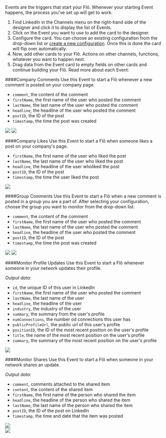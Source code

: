 Events are the triggers that start your Fl&otilde;. Whenever your starting Event happens, the process you've set up will get to work.  

1. Find LinkedIn in the Channels menu on the right-hand side of the designer and click it to display the list of Events.
2. Click on the Event you want to use to add the card to the designer. 
3. Configure the card. You can choose an existing configuration from the drop-down list or [create a new configuration](). Once this is done the card will flip over automatically. 
4. Now, add other cards to your Fl&otilde;. Actions on other channels, functions, whatever you want to happen next. 
5. Drag data from the Event card to empty fields on other cards and continue building your Fl&otilde;. Read more about each Event:

####Company Comments
Use this Event to start a Fl&otilde; whenever a new comment is posted on your company page. 

* `comment`, the content of the comment
* `firstName`, the first name of the user who posted the comment
* `lastName`, the last name of the user who posted the comment
* `headline`, the headline of the user who posted the comment
* `postID`, the ID of the post 
* `timestamp`, the time the post was created

<div>
    <div style="width: 60%; float: left; margin-right: 10px">
    </div>
    <div style="width: 30%, float: left">
     <img src="https://s3.amazonaws.com/azuqua_static/help-center/Channels/linkedin/linkedin-event-1-1.png"></img>
     <img src="https://s3.amazonaws.com/azuqua_static/help-center/Channels/linkedin/linkedin-event-1-2.png"></img>
    </div>
</div>

####Company Likes
Use this Event to start a Fl&otilde; when someone likes a post on your company's page. 

* `firstName`, the first name of the user who liked the post
* `lastName`, the last name of the user who liked the post
* `headline`, the headline of the user wholiked the post
* `postID`, the ID of the post 
* `timestamp`, the time the user liked the post

<div>
    <div style="width: 60%; float: left; margin-right: 10px">
    </div>
    <div style="width: 30%, float: left">
     <img src="https://s3.amazonaws.com/azuqua_static/help-center/Channels/linkedin/linkedin-event-2.png"></img>
    </div>
</div>

####Group Comments
Use this Event to start a Fl&otilde; when a new comment is posted in a group you are a part of. After selecting your configuration, choose the group you want to monitor from the drop-down list. 

* `comment`, the content of the comment
* `firstName`, the first name of the user who posted the comment
* `lastName`, the last name of the user who posted the comment
* `headline`, the headline of the user who posted the comment
* `postID`, the ID of the post 
* `timestamp`, the time the post was created
<!-- `updateType`, COULD BE REMOVED-->

<div>
    <div style="width: 60%; float: left; margin-right: 10px">
    </div>
    <div style="width: 30%, float: left">
     <img src="https://s3.amazonaws.com/azuqua_static/help-center/Channels/linkedin/linkedin-event-3-1.png"></img>
     <img src="https://s3.amazonaws.com/azuqua_static/help-center/Channels/linkedin/linkedin-event-3-2.png"></img>
    </div>
</div>

####Monitor Profile Updates
Use this Event to start a Fl&otilde; whenever someone in your network updates their profile. 

*Output data:*

* `id`, the unique ID of this user in LinkedIn 
* `firstName`, the first name of the user who posted the comment
* `lastName`, the last name of the user 
* `headline`, the headline of the user 
* `industry`, the industry of the user
* `summary`, the summary from the user's profile
* `numConnections`, the number od connections this user has
* `publicProfileUrl`, the public url of this user's profile
* `positionID`, the ID of the most recent position on the user's profile
* `title`, the name of the most recent position on the user's profile
* `summary`, the summary of the most recent position on the user's profile

<div>
    <div style="width: 60%; float: left; margin-right: 10px">
    </div>
    <div style="width: 30%, float: left">
     <img src="https://s3.amazonaws.com/azuqua_static/help-center/Channels/linkedin/linkedin-event-4.png"></img>
    </div>
</div>

####Monitor Shares
Use this Event to start a Fl&otilde; when someone in your network shares an update. 

*Output data:*

* `comment`, comments attached to the shared item
* `content`, the content of the shared item 
* `firstName`, the first name of the person who shared the item
* `headline`, the headline of the person who shared the item
* `lastName`, the last name of the person who shared the item
* `postID`, the ID of the post on LinkedIn
* `timestamp`, the time and date that the item was posted

<div>
    <div style="width: 60%; float: left; margin-right: 10px">
    </div>
    <div style="width: 30%, float: left">
     <img src="https://s3.amazonaws.com/azuqua_static/help-center/Channels/linkedin/linkedin-event-5-1.png"></img>
    </div>
</div>

<div>
    <div style="width: 60%; float: left; margin-right: 10px">
    </div>
    <div style="width: 30%, float: left">
     <img src="https://s3.amazonaws.com/azuqua_static/help-center/Channels/linkedin/linkedin-event-5-2.png"></img>
    </div>
</div>